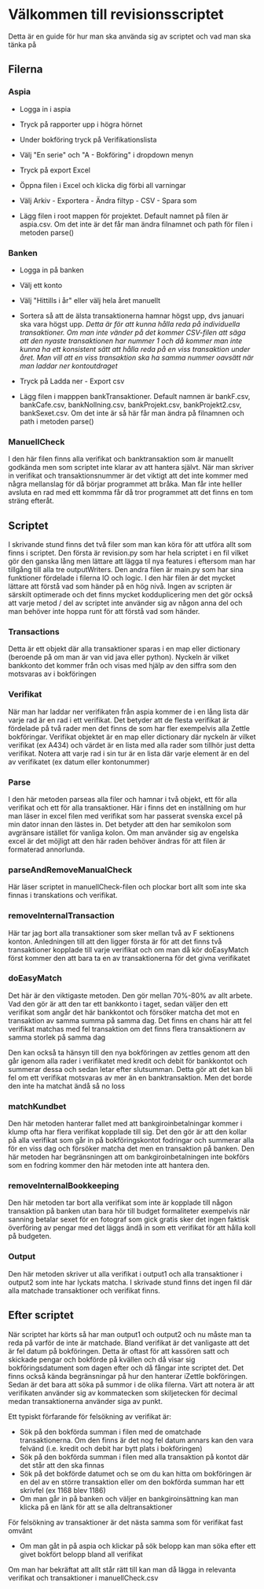 # Välkommen till revisionsscriptet

Detta är en guide för hur man ska använda sig av scriptet och vad man ska tänka på

## Filerna

### Aspia

* Logga in i aspia

* Tryck på rapporter upp i högra hörnet

* Under bokföring tryck på Verifikationslista

* Välj "En serie" och "A - Bokföring" i dropdown menyn

* Tryck på export Excel

* Öppna filen i Excel och klicka dig förbi all varningar

* Välj Arkiv - Exportera - Ändra filtyp - CSV - Spara som

* Lägg filen i root mappen för projektet. Default namnet på filen är aspia.csv. Om det inte är det får man ändra filnamnet och path för filen i metoden parse()

### Banken

* Logga in på banken

* Välj ett konto

* Välj "Hittills i år" eller välj hela året manuellt

* Sortera så att de älsta transaktionerna hamnar högst upp, dvs januari ska vara högst upp. *Detta är för att kunna hålla reda på individuella transaktioner. 
Om man inte vänder på det kommer CSV-filen att säga att den nyaste transaktionen har nummer 1 och då kommer man inte kunna ha ett konsistent sätt att hålla reda
på en viss transaktion under året. Man vill att en viss transaktion ska ha samma nummer oavsätt när man laddar ner kontoutdraget*

* Tryck på Ladda ner - Export csv

* Lägg filen i mapppen bankTransaktioner. Default namnen är bankF.csv, bankCafe.csv, bankNollning.csv, bankProjekt.csv, bankProjekt2.csv, bankSexet.csv. Om det inte är så här får man ändra på filnamnen och path i metoden parse()

### ManuellCheck

I den här filen finns alla verifikat och banktransaktion som är manuellt godkända men som scriptet inte klarar av att hantera självt. När man skriver in verifikat och transaktionsnummer är det viktigt att det inte kommer med några mellanslag för då börjar programmet att bråka. Man får inte helller avsluta en rad med ett kommma får då tror programmet att det finns en tom sträng efteråt.


## Scriptet

I skrivande stund finns det två filer som man kan köra för att utföra allt som finns i scriptet. Den första är revision.py som har hela scriptet i en fil vilket gör den ganska lång men lättare att lägga til nya features i eftersom man har tillgång till alla tre outputWriters. Den andra filen är main.py som har sina funktioner fördelade i filerna IO och logic. I den här filen är det mycket lättare att förstå vad som händer på en hög nivå. Ingen av scripten är särskilt optimerade och det finns mycket kodduplicering men det gör också att varje metod / del av scriptet inte använder sig av någon anna del och man behöver inte hoppa runt för att förstå vad som händer. 

### Transactions

Detta är ett objekt där alla transaktioner sparas i en map eller dictionary (beroende på om man är van vid java eller python). Nyckeln är vilket bankkonto det kommer från och visas med hjälp av den siffra som den motsvaras av i bokföringen

### Verifikat

När man har laddar ner verifikaten från aspia kommer de i en lång lista där varje rad är en rad i ett verifikat. Det betyder att de flesta verifikat är fördelade på två rader men det finns de som har fler exempelvis alla Zettle bokföringar.
Verifikat objektet är en map eller dictionary där nyckeln är vilket verifikat (ex A434) och värdet är en lista med alla rader som tillhör just detta verifikat. Notera att varje rad i sin tur är en lista där varje element är en del av verifikatet (ex datum eller kontonummer)

### Parse

I den här metoden parseas alla filer och hamnar i två objekt, ett för alla verifikat och ett för alla transaktioner. Här i finns det en inställning om hur man läser in excel filen med verifikat som har passerat svenska excel på min dator innan den lästes in. Det betyder att den har semikolon som avgränsare istället för vanliga kolon. Om man använder sig av engelska excel är det möjligt att den här raden behöver ändras för att filen är formaterad annorlunda.

### parseAndRemoveManualCheck

Här läser scriptet in manuellCheck-filen och plockar bort allt som inte ska finnas i transkations och verifikat.

### removeInternalTransaction

Här tar jag bort alla transaktioner som sker mellan två av F sektionens konton. Anledningen till att den ligger första är för att det finns två transaktioner kopplade till varje verifikat och om man då kör doEasyMatch först kommer den att bara ta en av transaktionerna för det givna verifikatet

### doEasyMatch

Det här är den viktigaste metoden. Den gör mellan 70%-80% av allt arbete. Vad den gör är att den tar ett bankkonto i taget, sedan väljer den ett verifikat som angår det här bankkontot och försöker matcha det mot en transaktion av samma summa på samma dag. Det finns en chans här att fel verifikat matchas med fel transaktion om det finns flera transaktionern av samma storlek på samma dag

Den kan också ta hänsyn till den nya bokföringen av zettles genom att den går igenom alla rader i verifikatet med kredit och debit för bankkontot och summerar dessa och sedan letar efter slutsumman. Detta gör att det kan bli fel om ett verifikat motsvaras av mer än en banktransaktion. Men det borde den inte ha matchat ändå så no loss

### matchKundbet

Den här metoden hanterar fallet med att bankgiroinbetalningar kommer i klump ofta har flera verifikat kopplade till sig. Det den gör är att den kollar på alla verifikat som går in på bokföringskontot fodringar och summerar alla för en viss dag och försöker matcha det men en transaktion på banken. Den här metoden har begränsningen att om bankgiroinbetalningen inte bokförs som en fodring kommer den här metoden inte att hantera den.

### removeInternalBookkeeping

Den här metoden tar bort alla verifikat som inte är kopplade till någon transaktion på banken utan bara hör till budget formaliteter exempelvis när sanning betalar sexet för en fotograf som gick gratis sker det ingen faktisk överföring av pengar med det läggs ändå in som ett verifikat för att hålla koll på budgeten.

### Output

Den här metoden skriver ut alla verifikat i output1 och alla transaktioner i output2 som inte har lyckats matcha. I skrivade stund finns det ingen fil där alla matchade transaktioner och verifikat finns.

## Efter scriptet

När scriptet har körts så har man output1 och output2 och nu måste man ta reda på varför de inte är matchade. Bland verifikat är det vanligaste att det är fel datum på bokföringen. Detta är oftast för att kassören satt och skickade pengar och bokförde på kvällen och då visar sig bokföringsdatument som dagen efter och då fångar inte scriptet det. Det finns också kända begränsningar på hur den hanterar iZettle bokföringen. Sedan är det bara att söka på summor i de olika filerna. Värt att notera är att verifikaten använder sig av kommatecken som skiljetecken för decimal medan transaktionerna använder siga av punkt. 

Ett typiskt förfarande för felsökning av verifikat är:
* Sök på den bokförda summan i filen med de omatchade transaktionerna. Om den finns är det nog fel datum annars kan den vara felvänd (i.e. kredit och debit har bytt plats i bokföringen)
* Sök på den bokförda summan i filen med alla transaktion på kontot där det står att den ska finnas
* Sök på det bokförde datumet och se om du kan hitta om bokföringen är en del av en större transaktion eller om den bokförda summan har ett skrivfel (ex 1168 blev 1186)
* Om man går in på banken och väljer en bankgiroinsättning kan man klicka på en länk för att se alla deltransaktioner

För felsökning av transaktioner är det nästa samma som för verifikat fast omvänt
* Om man gåt in på aspia och klickar på sök belopp kan man söka efter ett givet bokfört belopp bland all verifikat

Om man har bekräftat att allt står rätt till kan man då lägga in relevanta verifikat och transaktioner i manuellCheck.csv